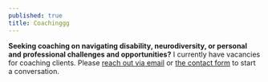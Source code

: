 ```yaml
---
published: true
title: Coachinggg
---
```


**Seeking coaching on navigating disability, neurodiversity, or personal and professional challenges and opportunities?** I currently have vacancies for coaching clients. Please [reach out via email](mailto:mark@innovationinsociety.com)</a> or [the contact form](#contact)</a> to start a conversation.</p>
